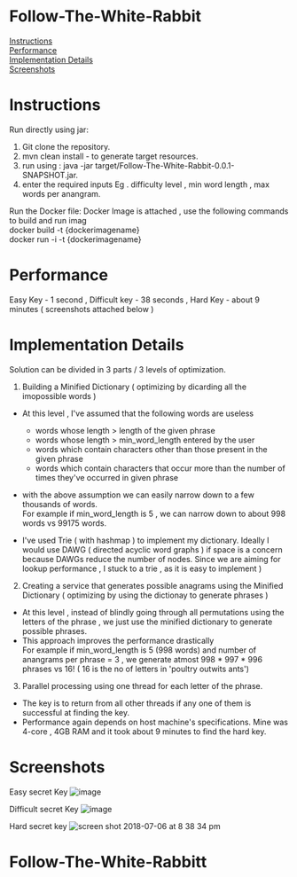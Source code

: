 # Follow-The-White-Rabbit


[Instructions](#instructions)<br/>
[Performance](#performance)<br/>
[Implementation Details](#implementation-details)<br/>
[Screenshots](#screenshots)<br/>

# Instructions

Run directly using jar:
  1. Git clone the repository.
  2. mvn clean install - to generate target resources.
  3. run using : java -jar target/Follow-The-White-Rabbit-0.0.1-SNAPSHOT.jar.
  4. enter the required inputs Eg . difficulty level , min word length , max words per anangram.<br/>
  
  
Run the Docker file:
  Docker Image is attached , use the following commands to build and run imag<br/>
  docker build -t {dockerimagename}<br/>
  docker run -i -t {dockerimagename}<br/>
  
# Performance

Easy Key - 1 second ,
Difficult key - 38 seconds ,
Hard Key - about 9 minutes ( screenshots attached below )

# Implementation Details

Solution can be divided in 3 parts / 3 levels of optimization.

 1.  Building a Minified Dictionary ( optimizing by dicarding all the imopossible words )<br/>
   
  - At this level , I've assumed that the following words are useless
      - words whose length > length of the given phrase
      - words whose length > min_word_length entered by the user
      - words which contain characters other than those present in the given phrase
      - words which contain characters that occur more than the number of times they've occurred in given phrase
      
  - with the above assumption we can easily narrow down to a few thousands of words.<br/>
  For example if min_word_length is 5 , we can narrow down to about 998 words vs 99175 words.<br/>
  - I've used Trie ( with hashmap ) to implement my dictionary. Ideally I would use DAWG ( directed acyclic word graphs ) if space is a concern because DAWGs reduce the number of nodes. Since we are aiming for lookup performance , I stuck to a trie , as it is easy to implement )
    
 2.  Creating a service that generates possible anagrams using the Minified Dictionary ( optimizing by using the dictionay to generate phrases )<br/>
    
 - At this level , instead of blindly going through all permutations using the letters of the phrase , we just use the          minified dictionary to generate possible phrases.<br/>
 - This approach improves the performance drastically </br>
   For example if min_word_length is 5 (998 words) and number of anangrams per phrase = 3 , we generate atmost 998 * 997 * 996 phrases vs 16! ( 16 is the no of letters 
   in 'poultry outwits ants') <br/>
    
 3.  Parallel processing using one thread for each letter of the phrase.
 
  -  The key is to return from all other threads if any one of them is successful at finding the key.<br/> 
  -  Performance again depends on host machine's specifications. Mine was 4-core , 4GB RAM and it took about 9 minutes to find the hard key.<br/>

# Screenshots

Easy secret Key
![image](https://user-images.githubusercontent.com/4529989/42385279-f1af5526-8159-11e8-9d98-71605b711ece.png)


Difficult secret Key
![image](https://user-images.githubusercontent.com/4529989/42385137-88f6052a-8159-11e8-9385-e641c5961b7c.png)

Hard secret key
![screen shot 2018-07-06 at 8 38 34 pm](https://user-images.githubusercontent.com/4529989/42386310-c9b97364-815c-11e8-86ac-9db90de51c8f.png)
# Follow-The-White-Rabbitt
